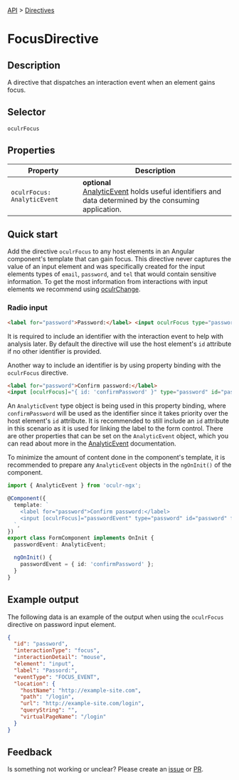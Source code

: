 [API](./README.md) > [Directives](./README.md#Directives)

# FocusDirective

## Description

A directive that dispatches an interaction event when an element gains focus.

## Selector

```
oculrFocus
```

## Properties

| Property                    | Description                                                                                                                        |
| --------------------------- | ---------------------------------------------------------------------------------------------------------------------------------- |
| `oculrFocus: AnalyticEvent` | **optional** </br> [AnalyticEvent](./analytic-event.md) holds useful identifiers and data determined by the consuming application. |

## Quick start

Add the directive `oculrFocus` to any host elements in an Angular component's template that can gain focus. This directive never captures the value of an input element and was specifically created for the input elements types of `email`, `password`, and `tel` that would contain sensitive information. To get the most information from interactions with input elements we recommend using [oculrChange](./change-directive.md).

### Radio input

```html
<label for="password">Password:</label> <input oculrFocus type="password" id="password" formControlName="password" />
```

It is required to include an identifier with the interaction event to help with analysis later. By default the directive will use the host element's `id` attribute if no other identifier is provided.

Another way to include an identifier is by using property binding with the `oculrFocus` directive.

```html
<label for="password">Confirm password:</label>
<input [oculrFocus]="{ id: 'confirmPassword' }" type="password" id="password" formControlName="password" />
```

An `AnalyticEvent` type object is being used in this property binding, where `confirmPassword` will be used as the identifier since it takes priority over the host element's `id` attribute. It is recommended to still include an `id` attribute in this scenario as it is used for linking the label to the form control. There are other properties that can be set on the `AnalyticEvent` object, which you can read about more in the [AnalyticEvent](./analytic-event.md) documentation.

To minimize the amount of content done in the component's template, it is recommended to prepare any `AnalyticEvent` objects in the `ngOnInit()` of the component.

```typescript
import { AnalyticEvent } from 'oculr-ngx';

@Component({
  template: `
    <label for="password">Confirm password:</label>
    <input [oculrFocus]="passwordEvent" type="password" id="password" formControlName="password" />
  `,
})
export class FormComponent implements OnInit {
  passwordEvent: AnalyticEvent;

  ngOnInit() {
    passwordEvent = { id: 'confirmPassword' };
  }
}
```

## Example output

The following data is an example of the output when using the `oculrFocus` directive on password input element.

```json
{
  "id": "password",
  "interactionType": "focus",
  "interactionDetail": "mouse",
  "element": "input",
  "label": "Passord:",
  "eventType": "FOCUS_EVENT",
  "location": {
    "hostName": "http://example-site.com",
    "path": "/login",
    "url": "http://example-site.com/login",
    "queryString": "",
    "virtualPageName": "/login"
  }
}
```

## Feedback

Is something not working or unclear? Please create an [issue](https://github.com/Progressive/oculr-ngx/issues/new/choose) or [PR](https://github.com/Progressive/oculr-ngx/blob/main/CONTRIBUTING.md).
